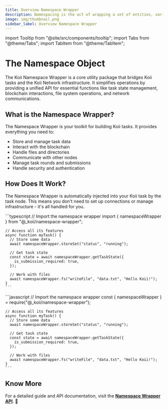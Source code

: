 ```yaml
---
title: Overview Namespace Wrapper
description: Namespacing is the act of wrapping a set of entities, variables, functions, and objects under a single umbrella term.
image: img/thumbnail.png
sidebar_label: Overview Namespace Wrapper
---
```


import Tooltip from "@site/src/components/tooltip";
import Tabs from "@theme/Tabs";
import TabItem from "@theme/TabItem";

# The Namespace Object

The Koii Namespace Wrapper is a core utility package that bridges Koii tasks and the Koii Network infrastructure. It simplifies operations by providing a unified API for essential functions like task state management, blockchain interactions, file system operations, and network communications.

## What is the Namespace Wrapper?

The Namespace Wrapper is your toolkit for building Koii tasks. It provides everything you need to:

- Store and manage task data
- Interact with the blockchain
- Handle files and directories
- Communicate with other nodes
- Manage task rounds and submissions
- Handle security and authentication

## How Does It Work?

The Namespace Wrapper is automatically injected into your Koii task by the task node. This means you don't need to set up connections or manage infrastructure - it's all handled for you.

<Tabs>
  <TabItem value="typescript" label="Typescript">
    ```typescript
    // Import the namespace wrapper
    import { namespaceWrapper } from "@_koii/namespace-wrapper";

    // Access all its features
    async function myTask() {
      // Store some data
      await namespaceWrapper.storeSet("status", "running");

      // Get task state
      const state = await namespaceWrapper.getTaskState({
        is_submission_required: true,
      });

      // Work with files
      await namespaceWrapper.fs("writeFile", "data.txt", "Hello Koii!");
    }
    ```

  </TabItem>  
  <TabItem value="javascript" label="JavaScript">
    ```javascript
    // Import the namespace wrapper
    const { namespaceWrapper } = require("@_koii/namespace-wrapper");

    // Access all its features
    async function myTask() {
      // Store some data
      await namespaceWrapper.storeSet("status", "running");

      // Get task state
      const state = await namespaceWrapper.getTaskState({
        is_submission_required: true,
      });

      // Work with files
      await namespaceWrapper.fs("writeFile", "data.txt", "Hello Koii!");
    }
    ```

  </TabItem>
</Tabs>

## Know More

For a detailed guide and API documentation, visit the **[Namespace Wrapper API](/develop/write-a-koii-task/namespace-wrapper/the-namespace-object#core-features)**. 🚀
